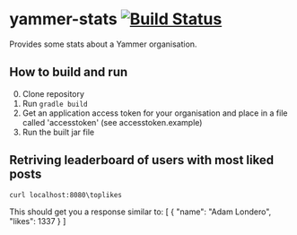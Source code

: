 # yammer-stats [![Build Status](https://travis-ci.org/SFWLtd/yammer-stats.svg?branch=master)](https://travis-ci.org/alondero/yammer-stats)
Provides some stats about a Yammer organisation.

## How to build and run
0. Clone repository
0. Run `gradle build`
0. Get an application access token for your organisation and place in a file called 'accesstoken' (see accesstoken.example)
0. Run the built jar file

## Retriving leaderboard of users with most liked posts
`curl localhost:8080\toplikes`

This should get you a response similar to:
[
  {
    "name": "Adam Londero",
    "likes": 1337
  }
]
